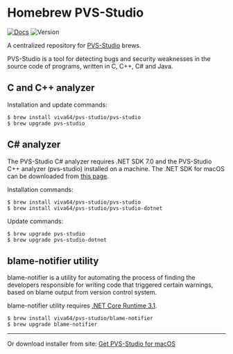 Homebrew PVS-Studio
=====================
[![Docs](	https://img.shields.io/readthedocs/pip.svg)](https://pvs-studio.com/en/docs/manual/0036/) ![Version](https://img.shields.io/badge/os%20x-10.13%2B-green.svg)

A centralized repository for [PVS-Studio](https://pvs-studio.com/en/pvs-studio/) brews.

PVS-Studio is a tool for detecting bugs and security weaknesses in the source code of programs, written in C, C++, C# and Java.

## C and C++ analyzer

Installation and update commands:

```
$ brew install viva64/pvs-studio/pvs-studio
$ brew upgrade pvs-studio
```
## C# analyzer

The PVS-Studio C# analyzer requires .NET SDK 7.0 and the PVS-Studio C++ analyzer (pvs-studio) installed on a machine. 
The .NET SDK for macOS can be downloaded from [this page](https://dotnet.microsoft.com/download/dotnet/7.0).

Installation commands:

```
$ brew install viva64/pvs-studio/pvs-studio
$ brew install viva64/pvs-studio/pvs-studio-dotnet
```

Update commands:

```
$ brew upgrade pvs-studio
$ brew upgrade pvs-studio-dotnet
```

## blame-notifier utility

blame-notifier is a utility for automating the process of finding the developers responsible for writing code that triggered certain warnings, based on blame output from version control system.

blame-notifier utility requires [.NET Core Runtime 3.1](https://dotnet.microsoft.com/download/dotnet-core/3.1).

```
$ brew install viva64/pvs-studio/blame-notifier
$ brew upgrade blame-notifier
```

---

Or download installer from site: [Get PVS-Studio for macOS](https://pvs-studio.com/en/pvs-studio/download/) 
